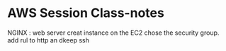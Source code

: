 # AWS Session Class-notes

NGINX : web server 
creat instance on the EC2 chose the security group. add rul to http an dkeep ssh


